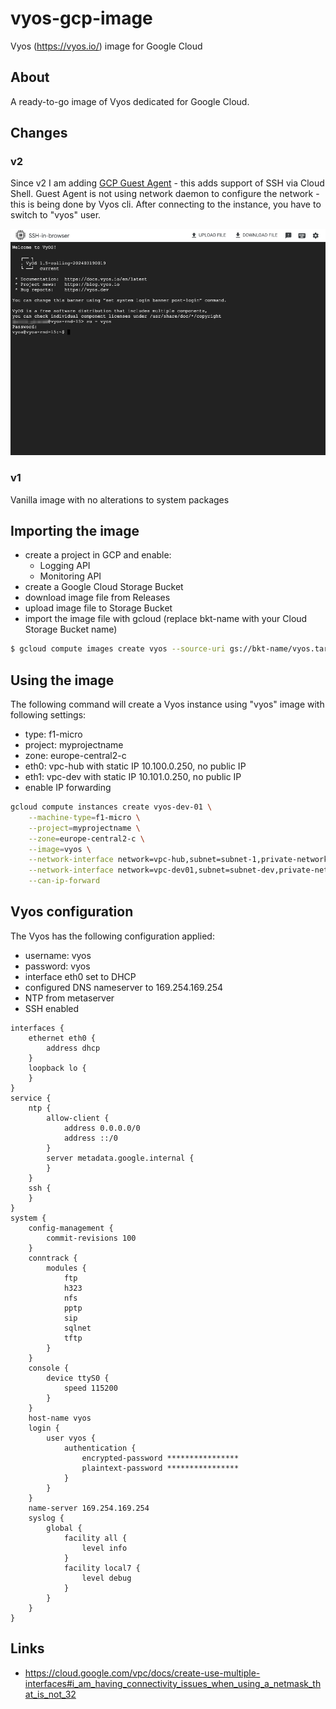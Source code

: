 # vyos-gcp-image
Vyos (https://vyos.io/) image for Google Cloud

## About
A ready-to-go image of Vyos dedicated for Google Cloud. 

## Changes
### v2
Since v2 I am adding [GCP Guest Agent](https://cloud.google.com/compute/docs/images/install-guest-environment) - this adds support of SSH via Cloud Shell. Guest Agent is not using network daemon to configure the network - this is being done by Vyos cli.
After connecting to the instance, you have to switch to "vyos" user.

![Vyos GCP Cloud Console SSH](./vyos_gcp.png)

### v1
Vanilla image with no alterations to system packages

## Importing the image
- create a project in GCP and enable:
  - Logging API
  - Monitoring API
- create a Google Cloud Storage Bucket
- download image file from Releases
- upload image file to Storage Bucket
- import the image file with gcloud (replace bkt-name with your Cloud Storage Bucket name)
```sh
$ gcloud compute images create vyos --source-uri gs://bkt-name/vyos.tar.gz --guest-os-features MULTI_IP_SUBNET
```

## Using the image
The following command will create a Vyos instance using "vyos" image with following settings:
- type: f1-micro
- project: myprojectname
- zone: europe-central2-c
- eth0: vpc-hub with static IP 10.100.0.250, no public IP
- eth1: vpc-dev with static IP 10.101.0.250, no public IP
- enable IP forwarding

```sh
gcloud compute instances create vyos-dev-01 \
    --machine-type=f1-micro \
    --project=myprojectname \
    --zone=europe-central2-c \
    --image=vyos \
    --network-interface network=vpc-hub,subnet=subnet-1,private-network-ip=10.100.0.250,no-address \
    --network-interface network=vpc-dev01,subnet=subnet-dev,private-network-ip=10.101.0.250,no-address \
    --can-ip-forward
```

## Vyos configuration
The Vyos has the following configuration applied:
- username: vyos
- password: vyos
- interface eth0 set to DHCP
- configured DNS nameserver to 169.254.169.254
- NTP from metaserver
- SSH enabled

```
interfaces {
    ethernet eth0 {
        address dhcp
    }
    loopback lo {
    }
}
service {
    ntp {
        allow-client {
            address 0.0.0.0/0
            address ::/0
        }
        server metadata.google.internal {
        }
    }
    ssh {
    }
}
system {
    config-management {
        commit-revisions 100
    }
    conntrack {
        modules {
            ftp
            h323
            nfs
            pptp
            sip
            sqlnet
            tftp
        }
    }
    console {
        device ttyS0 {
            speed 115200
        }
    }
    host-name vyos
    login {
        user vyos {
            authentication {
                encrypted-password ****************
                plaintext-password ****************
            }
        }
    }
    name-server 169.254.169.254
    syslog {
        global {
            facility all {
                level info
            }
            facility local7 {
                level debug
            }
        }
    }
}
```

## Links
- https://cloud.google.com/vpc/docs/create-use-multiple-interfaces#i_am_having_connectivity_issues_when_using_a_netmask_that_is_not_32
